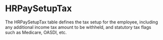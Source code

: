 # HRPaySetupTax
The HRPaySetupTax table defines the tax setup for the employee, including any additional income tax amount to be withheld, and statutory tax flags such as Medicare, OASDI, etc.
